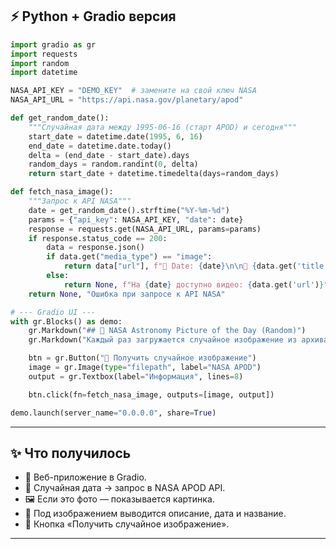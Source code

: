 ## ⚡ Python + Gradio версия

```python
import gradio as gr
import requests
import random
import datetime

NASA_API_KEY = "DEMO_KEY"  # замените на свой ключ NASA
NASA_API_URL = "https://api.nasa.gov/planetary/apod"

def get_random_date():
    """Случайная дата между 1995-06-16 (старт APOD) и сегодня"""
    start_date = datetime.date(1995, 6, 16)
    end_date = datetime.date.today()
    delta = (end_date - start_date).days
    random_days = random.randint(0, delta)
    return start_date + datetime.timedelta(days=random_days)

def fetch_nasa_image():
    """Запрос к API NASA"""
    date = get_random_date().strftime("%Y-%m-%d")
    params = {"api_key": NASA_API_KEY, "date": date}
    response = requests.get(NASA_API_URL, params=params)
    if response.status_code == 200:
        data = response.json()
        if data.get("media_type") == "image":
            return data["url"], f"📅 Date: {date}\n\n📝 {data.get('title', '')}\n\n{data.get('explanation', '')}"
        else:
            return None, f"На {date} доступно видео: {data.get('url')}"
    return None, "Ошибка при запросе к API NASA"

# --- Gradio UI ---
with gr.Blocks() as demo:
    gr.Markdown("## 🚀 NASA Astronomy Picture of the Day (Random)")
    gr.Markdown("Каждый раз загружается случайное изображение из архива NASA APOD.")

    btn = gr.Button("🔄 Получить случайное изображение")
    image = gr.Image(type="filepath", label="NASA APOD")
    output = gr.Textbox(label="Информация", lines=8)

    btn.click(fn=fetch_nasa_image, outputs=[image, output])

demo.launch(server_name="0.0.0.0", share=True)
```

---

## ✨ Что получилось

* 🎨 Веб-приложение в Gradio.
* 📅 Случайная дата → запрос в NASA APOD API.
* 🖼️ Если это фото — показывается картинка.
* 📝 Под изображением выводится описание, дата и название.
* 🔄 Кнопка «Получить случайное изображение».

---
